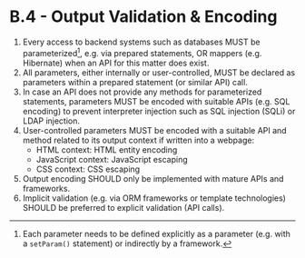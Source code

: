 # B.4 - Output Validation & Encoding

1. Every access to backend systems such as databases MUST be parameterized[^1], e.g. via prepared statements, OR mappers (e.g. Hibernate) when an API for this matter does exist.
2. All parameters, either internally or user-controlled, MUST be declared as parameters within a prepared statement (or similar API) call.
3. In case an API does not provide any methods for parameterized statements, parameters MUST be encoded with suitable APIs (e.g. SQL encoding) to prevent interpreter injection such as SQL injection (SQLi) or LDAP injection.
4. User-controlled parameters MUST be encoded with a suitable API and method related to its output context if written into a webpage:
    - HTML context: HTML entity encoding
    - JavaScript context: JavaScript escaping
    - CSS context: CSS escaping
5. Output encoding SHOULD only be implemented with mature APIs and frameworks.
6. Implicit validation (e.g. via ORM frameworks or template technologies) SHOULD be preferred to explicit validation (API calls).

[^1]: Each parameter needs to be defined explicitly as a parameter (e.g. with a `setParam()` statement) or indirectly by a framework.
